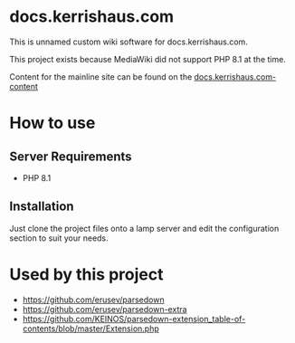 # docs.kerrishaus.com
This is unnamed custom wiki software for docs.kerrishaus.com.  

This project exists because MediaWiki did not support PHP 8.1 at the time.

Content for the mainline site can be found on the [docs.kerrishaus.com-content](https://github.com/kerrishaus/docs.kerrishaus.com-content)

# How to use

## Server Requirements
- PHP 8.1

## Installation

Just clone the project files onto a lamp server and edit the configuration section to suit your needs.

# Used by this project

- https://github.com/erusev/parsedown
- https://github.com/erusev/parsedown-extra
- https://github.com/KEINOS/parsedown-extension_table-of-contents/blob/master/Extension.php
